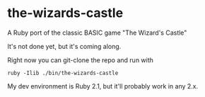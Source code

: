 # the-wizards-castle
A Ruby port of the classic BASIC game "The Wizard's Castle"

It's not done yet, but it's coming along.

Right now you can git-clone the repo and run with

    ruby -Ilib ./bin/the-wizards-castle

My dev environment is Ruby 2.1, but it'll probably work in any 2.x.

